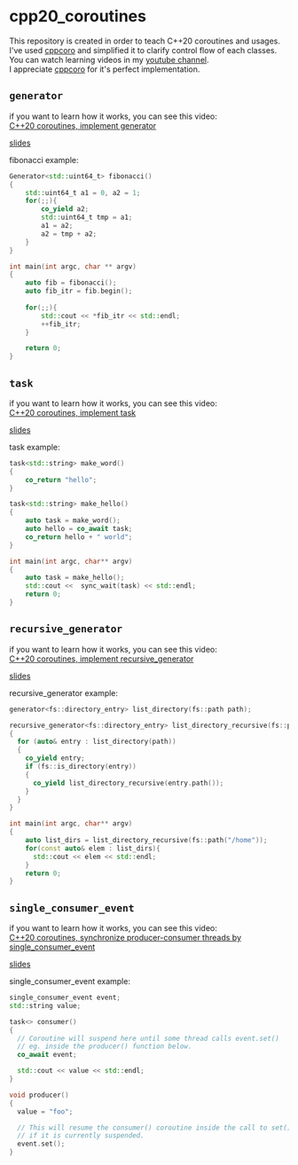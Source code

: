 # cpp20_coroutines

This repository is created in order to teach C++20 coroutines and usages.  
I've used [cppcoro](https://github.com/lewissbaker/cppcoro) and simplified it to clarify control flow of each classes.  
You can watch learning videos in my [youtube channel](https://www.youtube.com/channel/UCD63rKtTY3WoxaCE88Rg9AA).  
I appreciate [cppcoro](https://github.com/lewissbaker/cppcoro) for it's perfect implementation.

## `generator`

if you want to learn how it works, you can see this video:  
[C++20 coroutines, implement generator](https://youtu.be/VB6LsOhoUOE)
  
[slides](https://docs.google.com/presentation/d/1-tGOwPQdld-Xb6Mfqa0h7BrltTkh5ymiD9dzZfa6Epg/edit#slide=id.gc6f919934_0_0)
  
fibonacci example:

```c++
Generator<std::uint64_t> fibonacci()
{
    std::uint64_t a1 = 0, a2 = 1;
    for(;;){
        co_yield a2;
        std::uint64_t tmp = a1;
        a1 = a2;
        a2 = tmp + a2;
    }
}

int main(int argc, char ** argv)
{
    auto fib = fibonacci();
    auto fib_itr = fib.begin();
    
    for(;;){
        std::cout << *fib_itr << std::endl;
        ++fib_itr;
    }

    return 0;
}
```

## `task`

if you want to learn how it works, you can see this video:  
[C++20 coroutines, implement task](https://www.youtube.com/watch?v=WOczYq2oz50&t=1s)
  
[slides](https://docs.google.com/presentation/d/1qTD4ZCwkLvaBn7OTPBuM1IU7l2yTq2KvEoyhXcFLiPA/edit?usp=sharing)
  
task example:

```c++
task<std::string> make_word()
{
    co_return "hello";
}

task<std::string> make_hello()
{
    auto task = make_word();
    auto hello = co_await task;
    co_return hello + " world";
}

int main(int argc, char** argv)
{
    auto task = make_hello();
    std::cout <<  sync_wait(task) << std::endl;
    return 0;
}
```

## `recursive_generator`

if you want to learn how it works, you can see this video:  
[C++20 coroutines, implement recursive_generator](https://youtu.be/D1NFMEGQewg)
  
[slides](https://docs.google.com/presentation/d/1t0Dvw6kFCnSJYbOf1zJsRRdJxXYcLEnQMzJ_78VgQx8/edit?usp=sharing)
  
recursive_generator example:

```c++
generator<fs::directory_entry> list_directory(fs::path path);

recursive_generator<fs::directory_entry> list_directory_recursive(fs::path path)
{
  for (auto& entry : list_directory(path))
  {
    co_yield entry;
    if (fs::is_directory(entry))
    {
      co_yield list_directory_recursive(entry.path());
    }
  }
}

int main(int argc, char** argv)
{
    auto list_dirs = list_directory_recursive(fs::path("/home"));
    for(const auto& elem : list_dirs){
      std::cout << elem << std::endl;
    }
    return 0;
}
```

## `single_consumer_event`

if you want to learn how it works, you can see this video:  
[C++20 coroutines, synchronize producer-consumer threads by single_consumer_event](https://youtu.be/xmh2xaMtBHQ)
  
[slides](https://docs.google.com/presentation/d/1vYeDY_Yc5XJUVhVFkpRrYRxDJQFSbWvReD40PJD0dd8/edit?usp=sharing)
  
single_consumer_event example:

```c++
single_consumer_event event;
std::string value;

task<> consumer()
{
  // Coroutine will suspend here until some thread calls event.set()
  // eg. inside the producer() function below.
  co_await event;

  std::cout << value << std::endl;
}

void producer()
{
  value = "foo";

  // This will resume the consumer() coroutine inside the call to set()
  // if it is currently suspended.
  event.set();
}
```
